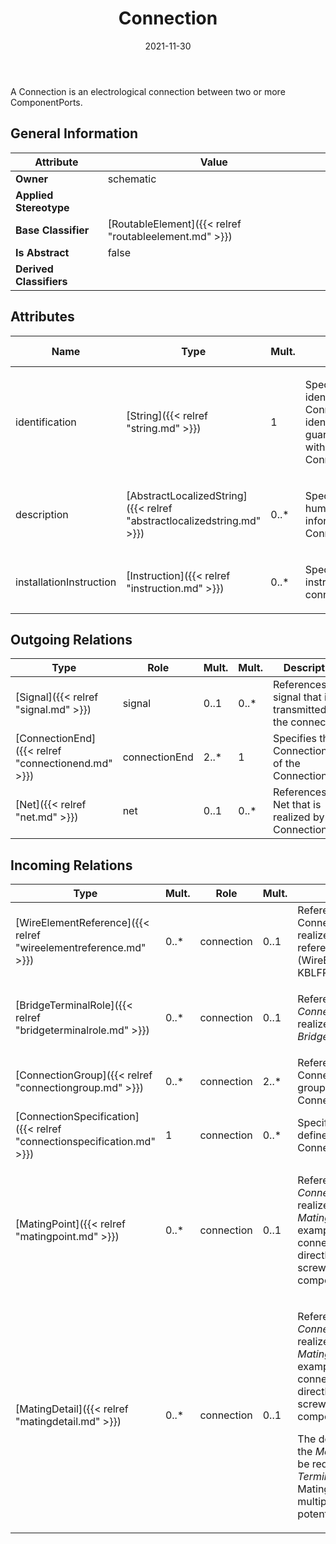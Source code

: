 ﻿---
title: Connection
toc: false
type: specs
date: "2021-11-30"
draft: false
specification: VEC
version: 2.0.0-rc1
documentType: "Recommendation"
elementType: Class
classes:
  - Connection
menu_name: vec-2.0.0-rc1
---
<p> A Connection is an electrological connection between two or more ComponentPorts.      </p>

## General Information

| Attribute               | Value |
|-------------------------|-------|
| **Owner**               | schematic |
| **Applied Stereotype**  |   |
| **Base Classifier**     | [RoutableElement]({{< relref "routableelement.md" >}})<br/>  |
| **Is Abstract**         | false |
| **Derived Classifiers** |   |

## Attributes
|  Name  |  Type  |  Mult.  |  Description  |  Owning Classifier  |
|--------|--------|---------|---------------|--------------|
|identification | [String]({{< relref "string.md" >}}) | 1 | <p> Specifies a unique identification of the Connection. The identification is guaranteed to be unique within the ConnectionSpecification.      </p> | [Connection]({{< relref "connection.md" >}}) |
|description | [AbstractLocalizedString]({{< relref "abstractlocalizedstring.md" >}}) | 0..* | <p> Specifies additional, human readable information about the Connection.      </p> | [Connection]({{< relref "connection.md" >}}) |
|installationInstruction | [Instruction]({{< relref "instruction.md" >}}) | 0..* | <p> Specifies installation instruction for the connection.      </p> | [Connection]({{< relref "connection.md" >}}) |

## Outgoing Relations
|    Type  |   Role   |   Mult.   |   Mult.   |   Description   |
|----------|----------|-----------|-----------|-----------------|
| [Signal]({{< relref "signal.md" >}}) | signal | 0..1 | 0..* | References the signal that is transmitted by the connection. |
| [ConnectionEnd]({{< relref "connectionend.md" >}}) | connectionEnd | 2..* | 1 | Specifies the ConnectionEnds of the Connection. |
| [Net]({{< relref "net.md" >}}) | net | 0..1 | 0..* | References the Net that is realized by the Connection. |
##  Incoming Relations
|    Type  |   Mult.  |   Role    |   Mult.   |   Description  |
|----------|----------|-----------|-----------|----------------|
| [WireElementReference]({{< relref "wireelementreference.md" >}}) | 0..* | connection | 0..1 | References the Connection that is realized by the referenced WireElement (WireElementReference). KBLFRM-341 |
| [BridgeTerminalRole]({{< relref "bridgeterminalrole.md" >}}) | 0..* | connection | 0..1 | <p> References the <i>Connection</i> that is realized by this <i>BridgeTerminalRole.</i>      </p> |
| [ConnectionGroup]({{< relref "connectiongroup.md" >}}) | 0..* | connection | 2..* | References the Connections that are grouped by the ConnectionGroup. |
| [ConnectionSpecification]({{< relref "connectionspecification.md" >}}) | 1 | connection | 0..* | Specifies the Connection defined by the ConnectionSpecification. |
| [MatingPoint]({{< relref "matingpoint.md" >}}) | 0..* | connection | 0..1 | <p> References the <i>Connection</i> that is realized by this <i>MatingPoint</i><i>.</i> For example, when a connection is realized by directly plugging or screwing two E/E components together.      </p> |
| [MatingDetail]({{< relref "matingdetail.md" >}}) | 0..* | connection | 0..1 | <p> References the <i>Connection</i> that is realized by this <i>MatingPointDetail</i><i>.</i> For example, when a connection is realized by directly plugging or screwing two E/E components together.      </p>      <p> The definition at level of the <i>MatingDetail </i>might be required if the <i>TerminalRole </i>of the MatingPoint carries multiple different potentials (e.g. Coax).      </p> |
